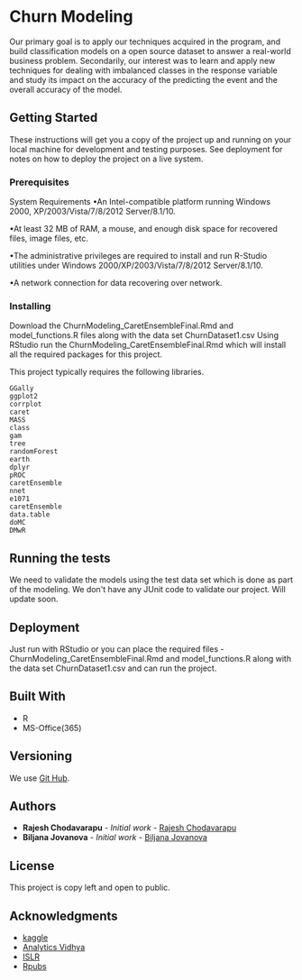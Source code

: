 # Churn Modeling

Our primary goal is to apply our techniques acquired in the program, and build classification models on a open source dataset to answer a real-world business problem. Secondarily, our interest was to learn and apply new techniques for dealing with imbalanced classes in the response variable and study its impact on the accuracy of the predicting the event and the overall accuracy of the model.

## Getting Started

These instructions will get you a copy of the project up and running on your local machine for development and testing purposes. See deployment for notes on how to deploy the project on a live system.

### Prerequisites

System Requirements
•An Intel-compatible platform running Windows 2000, XP/2003/Vista/7/8/2012 Server/8.1/10.

•At least 32 MB of RAM, a mouse, and enough disk space for recovered files, image files, etc.

•The administrative privileges are required to install and run R-Studio utilities under Windows 2000/XP/2003/Vista/7/8/2012 Server/8.1/10.

•A network connection for data recovering over network.


### Installing

Download the ChurnModeling_CaretEnsembleFinal.Rmd and model_functions.R files along with the data set ChurnDataset1.csv
Using RStudio run the ChurnModeling_CaretEnsembleFinal.Rmd which will install all the required packages for this project.

This project typically requires the following libraries.

	GGally
	ggplot2
	corrplot
	caret
	MASS
	class 
	gam
	tree
	randomForest
	earth
	dplyr
	pROC
	caretEnsemble
	nnet
	e1071
	caretEnsemble
	data.table
	doMC
	DMwR

## Running the tests

We need to validate the models using the test data set which is done as part of the modeling.
We don't have any JUnit code to validate our project. Will update soon.


## Deployment

Just run with RStudio or you can place the required files - ChurnModeling_CaretEnsembleFinal.Rmd and model_functions.R 
along with the data set ChurnDataset1.csv and can run the project.

## Built With

* R
* MS-Office(365)


## Versioning

We use [Git Hub](https://github.com/chorajesh/DA6813_Team1_ChurnModel). 

## Authors

* **Rajesh Chodavarapu** - *Initial work* - [Rajesh Chodavarapu](https://github.com/chorajesh)
* **Biljana Jovanova** - *Initial work* - [Biljana Jovanova](https://github.com/bibijova/)


## License

This project is copy left and open to public.

## Acknowledgments

* [kaggle](https://www.kaggle.com/c/customer-churn-prediction/data)
* [Analytics Vidhya](https://www.analyticsvidhya.com/blog/2017/02/introduction-to-ensembling-along-with-implementation-in-r)
* [ISLR](https://www.springer.com/us/book/9781461471370)
* [Rpubs](https://rpubs.com/zxs107020/370699)



